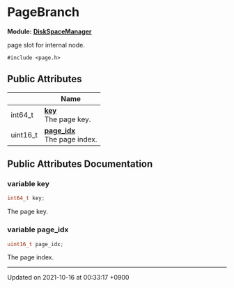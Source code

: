 

# PageBranch

**Module:** **[DiskSpaceManager](/Modules/DiskSpaceManager)**



page slot for internal node. 


`#include <page.h>`

## Public Attributes

|                | Name           |
| -------------- | -------------- |
| int64_t | **[key](/Classes/PageBranch#variable-key)** <br>The page key.  |
| uint16_t | **[page_idx](/Classes/PageBranch#variable-page_idx)** <br>The page index.  |

## Public Attributes Documentation

### variable key

```cpp
int64_t key;
```

The page key. 

### variable page_idx

```cpp
uint16_t page_idx;
```

The page index. 

-------------------------------

Updated on 2021-10-16 at 00:33:17 +0900